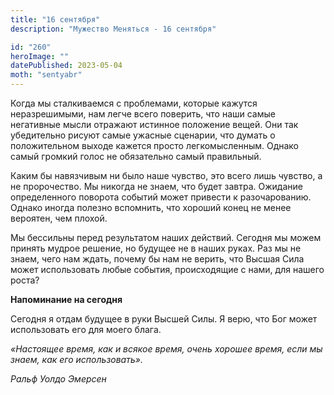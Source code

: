 ```yaml
---
title: "16 сентября"
description: "Мужество Меняться - 16 сентября"

id: "260"
heroImage: ""
datePublished: 2023-05-04
moth: "sentyabr"
---
```


Когда мы сталкиваемся с проблемами, которые кажутся неразрешимыми, нам легче
всего поверить, что наши самые негативные мысли отражают истинное положение
вещей. Они так убедительно рисуют самые ужасные сценарии, что думать о
положительном выходе кажется просто легкомысленным. Однако самый громкий голос
не обязательно самый правильный.

Каким бы навязчивым ни было наше чувство, это всего лишь чувство, а не
пророчество. Мы никогда не знаем, что будет завтра. Ожидание определенного
поворота событий может привести к разочарованию. Однако иногда полезно
вспомнить, что хороший конец не менее вероятен, чем плохой.

Мы бессильны перед результатом наших действий. Сегодня мы можем принять мудрое
решение, но будущее не в наших руках. Раз мы не знаем, чего нам ждать, почему
бы нам не верить, что Высшая Сила может использовать любые события,
происходящие с нами, для нашего роста?

**Напоминание на сегодня**

Сегодня я отдам будущее в руки Высшей Силы. Я верю, что Бог может использовать
его для моего блага.

_«Настоящее время, как и всякое время, очень хорошее время, если мы знаем, как
его использовать»._

_Ральф Уолдо Эмерсен_
